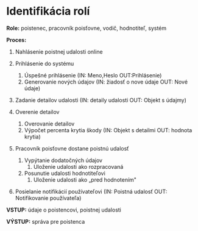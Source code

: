 # Identifikácia rolí

**Role:** poistenec, pracovník poisťovne, vodič, hodnotiteľ, systém

**Proces:**

1. Nahlásenie poistnej udalosti online
1. Prihlásenie do systému
   1. Úspešné prihlásenie (IN: Meno,Heslo OUT:Prihlásenie)
   1. Generovanie nových údajov (IN: žiadosť o nove údaje OUT: Nové údaje)
1. Zadanie detailov udalosti (IN: detaily udalosti OUT: Objekt s údajmy)
1. Overenie detailov
   1. Overovanie detailov
   1. Výpočet percenta krytia škody (IN: Objekt s detailmi OUT: hodnota krytia)
1. Pracovník poisťovne dostane poistnú udalosť
   1. Vypýtanie dodatočných údajov
      1. Uloženie udalosti ako rozpracovaná
   1. Posunutie udalosti hodnotiteľovi
      1. Uloženie udalosti ako „pred hodnotením"
      
1. Posielanie notifikácií používateľovi (IN: Poistná udalosť OUT: Notifikovanie používateľa)

**VSTUP:** údaje o poistencovi, poistnej udalosti

**VÝSTUP:** správa pre poistenca
